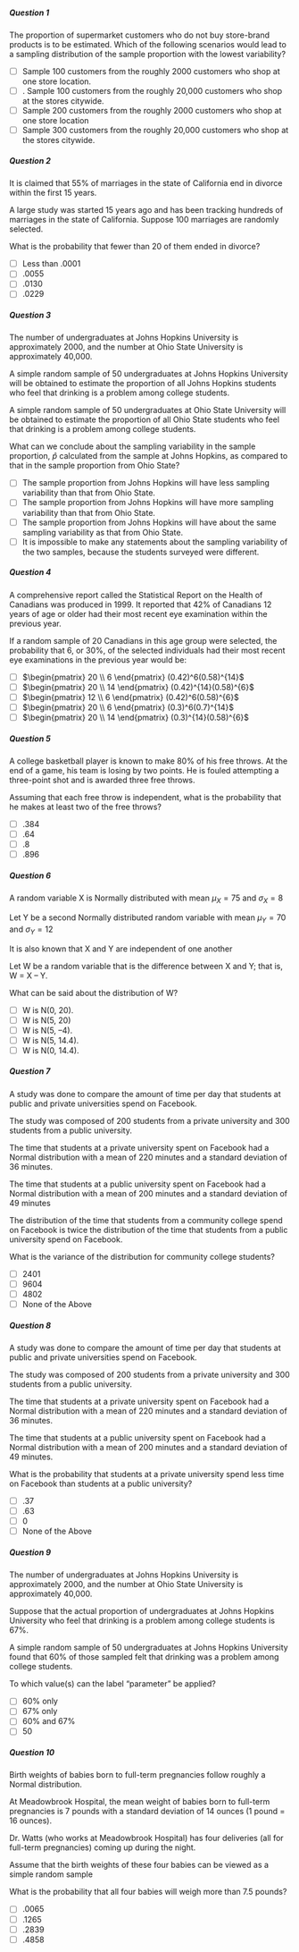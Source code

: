 ##### Question 1
The proportion of supermarket customers who do not buy store-brand products is to be estimated. Which of the following scenarios would lead to a sampling distribution of the sample proportion with the lowest variability?
- [ ] Sample 100 customers from the roughly 2000 customers who shop at one store location.
- [ ] . Sample 100 customers from the roughly 20,000 customers who shop at the stores citywide.
- [ ] Sample 200 customers from the roughly 2000 customers who shop at one store location
- [ ] Sample 300 customers from the roughly 20,000 customers who shop at the stores citywide.

##### Question 2
It is claimed that 55% of marriages in the state of California end in divorce within the first 15 years.

A large study was started 15 years ago and has been tracking hundreds of marriages in the state of California. Suppose 100 marriages are randomly selected.

What is the probability that fewer than 20 of them ended in divorce?
- [ ] Less than .0001
- [ ] .0055
- [ ] .0130
- [ ] .0229

##### Question 3
The number of undergraduates at Johns Hopkins University is approximately 2000, and the number at Ohio State University is approximately 40,000.

A simple random sample of 50 undergraduates at Johns Hopkins University will be obtained to estimate the proportion of all Johns Hopkins students who feel that drinking is a problem among college students.

A simple random sample of 50 undergraduates at Ohio State University will be obtained to estimate the proportion of all Ohio State students who feel that drinking is a problem among college students.

What can we conclude about the sampling variability in the sample proportion, $\hat p$ calculated from the sample at Johns Hopkins, as compared to that in the sample proportion from Ohio State?
- [ ] The sample proportion from Johns Hopkins will have less sampling variability than that from Ohio State.
- [ ] The sample proportion from Johns Hopkins will have more sampling variability than that from Ohio State.
- [ ] The sample proportion from Johns Hopkins will have about the same sampling variability as that from Ohio State.
- [ ] It is impossible to make any statements about the sampling variability of the two samples, because the students surveyed were different.

##### Question 4
A comprehensive report called the Statistical Report on the Health of Canadians was produced in 1999. It reported that 42% of Canadians 12 years of age or older had their most recent eye examination within the previous year.

If a random sample of 20 Canadians in this age group were selected, the probability that 6, or 30%, of the selected individuals had their most recent eye examinations in the previous year would be:
- [ ] $\begin{pmatrix} 20 \\ 6 \end{pmatrix} (0.42)^6(0.58)^{14}$
- [ ] $\begin{pmatrix} 20 \\ 14 \end{pmatrix} (0.42)^{14}(0.58)^{6}$
- [ ] $\begin{pmatrix} 12 \\ 6 \end{pmatrix} (0.42)^6(0.58)^{6}$ 
- [ ] $\begin{pmatrix} 20 \\ 6 \end{pmatrix} (0.3)^6(0.7)^{14}$
- [ ] $\begin{pmatrix} 20 \\ 14 \end{pmatrix} (0.3)^{14}(0.58)^{6}$

##### Question 5
A college basketball player is known to make 80% of his free throws. At the end of a game, his team is losing by two points. He is fouled attempting a three-point shot and is awarded three free throws.

Assuming that each free throw is independent, what is the probability that he makes at least two of the free throws?
- [ ] .384
- [ ] .64
- [ ] .8
- [ ] .896

##### Question 6
A random variable X is Normally distributed with mean $\mu_X = 75$ and $\sigma_X = 8$

Let Y be a second Normally distributed random variable with mean $\mu_Y = 70$ and $\sigma_Y = 12$

It is also known that X and Y are independent of one another

Let W be a random variable that is the difference between X and Y; that is, W = X – Y.

What can be said about the distribution of W?
- [ ] W is N(0, 20).
- [ ] W is N(5, 20)
- [ ] W is N(5, –4).
- [ ] W is N(5, 14.4).
- [ ] W is N(0, 14.4).

##### Question 7
A study was done to compare the amount of time per day that students at public and private universities spend on Facebook.

The study was composed of 200 students from a private university and 300 students from a public university.

The time that students at a private university spent on Facebook had a Normal distribution with a mean of 220 minutes and a standard deviation of 36 minutes.

The time that students at a public university spent on Facebook had a Normal distribution with a mean of 200 minutes and a standard deviation of 49 minutes

The distribution of the time that students from a community college spend on Facebook is twice the distribution of the time that students from a public university spend on Facebook.

What is the variance of the distribution for community college students?
- [ ] 2401
- [ ] 9604
- [ ] 4802
- [ ] None of the Above

##### Question 8
A study was done to compare the amount of time per day that students at public and private universities spend on Facebook.

The study was composed of 200 students from a private university and 300 students from a public university.

The time that students at a private university spent on Facebook had a Normal distribution with a mean of 220 minutes and a standard deviation of 36 minutes.

The time that students at a public university spent on Facebook had a Normal distribution with a mean of 200 minutes and a standard deviation of 49 minutes.

What is the probability that students at a private university spend less time on Facebook than students at a public university?
- [ ] .37
- [ ] .63
- [ ] 0
- [ ] None of the Above

##### Question 9
The number of undergraduates at Johns Hopkins University is approximately 2000, and the number at Ohio State University is approximately 40,000.

Suppose that the actual proportion of undergraduates at Johns Hopkins University who feel that drinking is a problem among college students is 67%.

A simple random sample of 50 undergraduates at Johns Hopkins University found that 60% of those sampled felt that drinking was a problem among college students.

To which value(s) can the label “parameter” be applied?
- [ ] 60% only
- [ ] 67% only
- [ ] 60% and 67%
- [ ] 50

##### Question 10
Birth weights of babies born to full-term pregnancies follow roughly a Normal distribution.

At Meadowbrook Hospital, the mean weight of babies born to full-term pregnancies is 7 pounds with a standard deviation of 14 ounces (1 pound = 16 ounces).

Dr. Watts (who works at Meadowbrook Hospital) has four deliveries (all for full-term pregnancies) coming up during the night.

Assume that the birth weights of these four babies can be viewed as a simple random sample

What is the probability that all four babies will weigh more than 7.5 pounds?
- [ ] .0065
- [ ] .1265
- [ ] .2839
- [ ] .4858
